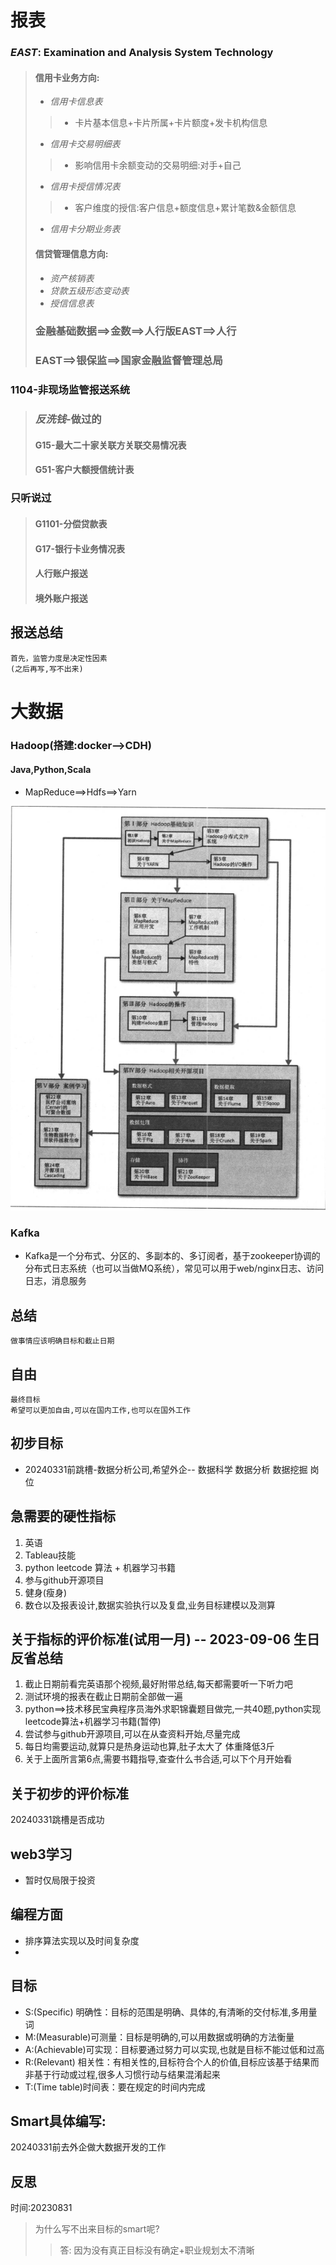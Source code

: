 # 报表
### *EAST*: Examination and Analysis System Technology
> #### **信用卡业务方向**:
> * *信用卡信息表*
>> * 卡片基本信息+卡片所属+卡片额度+发卡机构信息
> * *信用卡交易明细表*
>> * 影响信用卡余额变动的交易明细:对手+自己
> * *信用卡授信情况表*
>> * 客户维度的授信:客户信息+额度信息+累计笔数&金额信息
> * *信用卡分期业务表*
>
> #### **信贷管理信息方向**:
> * *资产核销表*
> * *贷款五级形态变动表*
> * *授信信息表*
> ### 金融基础数据==>金数==>人行版EAST==>人行
> ### EAST==>银保监==>国家金融监督管理总局

### 1104-非现场监管报送系统
> ### *反洗钱*-做过的
> #### G15-最大二十家关联方关联交易情况表
> #### G51-客户大额授信统计表

### 只听说过
> #### G1101-分偿贷款表
> #### G17-银行卡业务情况表
> #### 人行账户报送
> #### 境外账户报送

## 报送总结
```
首先，监管力度是决定性因素
(之后再写,写不出来)
```
# 大数据
### Hadoop(搭建:docker-->CDH)
#### Java,Python,Scala
* MapReduce==>Hdfs==>Yarn

[框架]:../img/Hadoop.png
![框架]

### Kafka
- Kafka是一个分布式、分区的、多副本的、多订阅者，基于zookeeper协调的分布式日志系统（也可以当做MQ系统），常见可以用于web/nginx日志、访问日志，消息服务
###

## 总结
```
做事情应该明确目标和截止日期
```

## 自由
```
最终目标
希望可以更加自由,可以在国内工作,也可以在国外工作
```
## 初步目标
- 20240331前跳槽-数据分析公司,希望外企-- 数据科学 数据分析 数据挖掘 岗位

## 急需要的硬性指标
1. 英语
2. Tableau技能
3. python leetcode 算法 + 机器学习书籍
4. 参与github开源项目
5. 健身(瘦身)
6. 数仓以及报表设计,数据实验执行以及复盘,业务目标建模以及测算

## 关于指标的评价标准(试用一月) -- 2023-09-06 生日反省总结
1. 截止日期前看完英语那个视频,最好附带总结,每天都需要听一下听力吧
2. 测试环境的报表在截止日期前全部做一遍
3. python==>技术移民宝典程序员海外求职锦囊题目做完,一共40题,python实现  leetcode算法+机器学习书籍(暂停)
4. 尝试参与github开源项目,可以在从查资料开始,尽量完成
5. 每日均需要运动,就算只是热身运动也算,肚子太大了 体重降低3斤
6. 关于上面所言第6点,需要书籍指导,查查什么书合适,可以下个月开始看

## 关于初步的评价标准
20240331跳槽是否成功

## web3学习
- 暂时仅局限于投资


## 编程方面
* 排序算法实现以及时间复杂度
* 

## 目标
- S:(Specific)  明确性：目标的范围是明确、具体的,有清晰的交付标准,多用量词
- M:(Measurable)可测量：目标是明确的,可以用数据或明确的方法衡量
- A:(Achievable)可实现：目标要通过努力可以实现,也就是目标不能过低和过高
- R:(Relevant)  相关性：有相关性的,目标符合个人的价值,目标应该基于结果而非基于行动或过程,很多人习惯行动与结果混淆起来
- T:(Time table)时间表：要在规定的时间内完成





## Smart具体编写:
20240331前去外企做大数据开发的工作



## 反思
时间:20230831
> 为什么写不出来目标的smart呢?
>> 答: 因为没有真正目标没有确定+职业规划太不清晰




